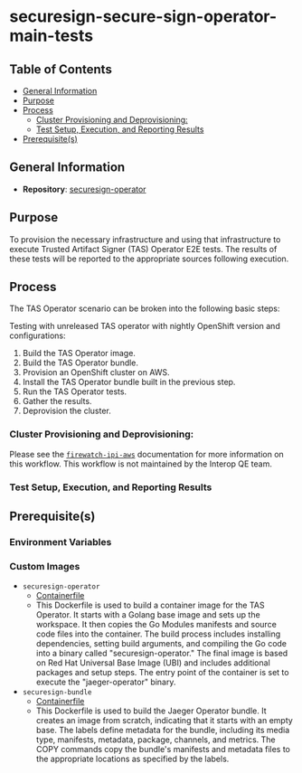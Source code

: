 # securesign-secure-sign-operator-main-tests<!-- omit from toc -->

## Table of Contents<!-- omit from toc -->
- [General Information](#general-information)
- [Purpose](#purpose)
- [Process](#process)
  - [Cluster Provisioning and Deprovisioning:](#cluster-provisioning-and-deprovisioning)
  - [Test Setup, Execution, and Reporting Results](#test-setup-execution-and-reporting-results)
- [Prerequisite(s)](#prerequisites)

## General Information

- **Repository**: [securesign-operator](https://github.com/securesign/secure-sign-operator)

## Purpose

To provision the necessary infrastructure and using that infrastructure to execute Trusted Artifact Signer (TAS) Operator E2E tests.
The results of these tests will be reported to the appropriate sources following execution.

## Process

The TAS Operator scenario can be broken into the following basic steps:

Testing with unreleased TAS operator with nightly OpenShift version and configurations:

1. Build the TAS Operator image.
2. Build the TAS Operator bundle.
3. Provision an OpenShift cluster on AWS.
4. Install the TAS Operator bundle built in the previous step.
5. Run the TAS Operator tests.
6. Gather the results.
7. Deprovision the cluster. 

### Cluster Provisioning and Deprovisioning:

Please see the [`firewatch-ipi-aws`](https://steps.ci.openshift.org/workflow/firewatch-ipi-aws) documentation for more information on this workflow. This workflow is not maintained by the Interop QE team.

### Test Setup, Execution, and Reporting Results

## Prerequisite(s)

### Environment Variables

### Custom Images

- `securesign-operator`
  - [Containerfile](https://github.com/securesign/secure-sign-operator/blob/main/Dockerfile)
  - This Dockerfile is used to build a container image for the TAS Operator. It starts with a Golang base image and sets up the workspace. It then copies the Go Modules manifests and source code files into the container. The build process includes installing dependencies, setting build arguments, and compiling the Go code into a binary called "securesign-operator." The final image is based on Red Hat Universal Base Image (UBI) and includes additional packages and setup steps. The entry point of the container is set to execute the "jaeger-operator" binary.
- `securesign-bundle`
  - [Containerfile](https://github.com/securesign/secure-sign-operator/blob/main/bundle.Dockerfile)
  - This Dockerfile is used to build the Jaeger Operator bundle. It creates an image from scratch, indicating that it starts with an empty base. The labels define metadata for the bundle, including its media type, manifests, metadata, package, channels, and metrics. The COPY commands copy the bundle's manifests and metadata files to the appropriate locations as specified by the labels.

